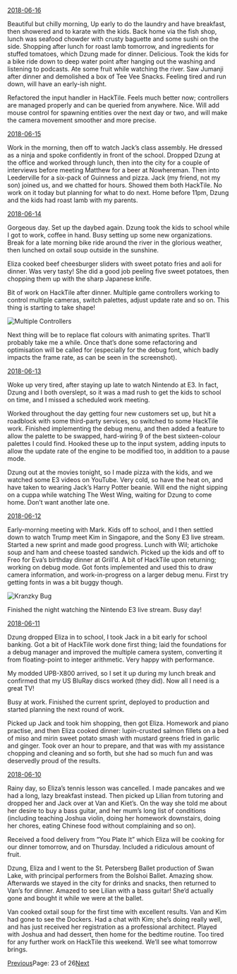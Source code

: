 [2018-06-16](/2018/06/16)

Beautiful but chilly morning, Up early to do the laundry and have breakfast, then showered and to karate with the kids. Back home via the fish shop, lunch was seafood chowder with crusty baguette and some sushi on the side. Shopping after lunch for roast lamb tomorrow, and ingredients for stuffed tomatoes, which Dzung made for dinner. Delicious. Took the kids for a bike ride down to deep water point after hanging out the washing and listening to podcasts. Ate some fruit while watching the river. Saw Jumanji after dinner and demolished a box of Tee Vee Snacks. Feeling tired and run down, will have an early-ish night.

Refactored the input handler in HackTile. Feels much better now; controllers are managed properly and can be queried from anywhere. Nice. Will add mouse control for spawning entities over the next day or two, and will make the camera movement smoother and more precise.

[2018-06-15](/2018/06/15)

Work in the morning, then off to watch Jack’s class assembly. He dressed as a ninja and spoke confidently in front of the school. Dropped Dzung at the office and worked through lunch, then into the city for a couple of interviews before meeting Matthew for a beer at Nowhereman. Then into Leederville for a six-pack of Guinness and pizza. Jack (my friend, not my son) joined us, and we chatted for hours. Showed them both HackTile. No work on it today but planning for what to do next. Home before 11pm, Dzung and the kids had roast lamb with my parents.

[2018-06-14](/2018/06/14)

Gorgeous day. Set up the daybed again. Dzung took the kids to school while I got to work, coffee in hand. Busy setting up some new organizations. Break for a late morning bike ride around the river in the glorious weather, then lunched on oxtail soup outside in the sunshine.

Eliza cooked beef cheesburger sliders with sweet potato fries and aoli for dinner. Was very tasty! She did a good job peeling five sweet potatoes, then chopping them up with the sharp Japanese knife.

Bit of work on HackTile after dinner. Multiple game controllers working to control multiple cameras, switch palettes, adjust update rate and so on. This thing is starting to take shape!

![Multiple Controllers](/assets/controllers.png)

Next thing will be to replace flat colours with animating sprites. That’ll probably take me a while. Once that’s done some refactoring and optimisation will be called for (especially for the debug font, which badly impacts the frame rate, as can be seen in the screenshot).

[2018-06-13](/2018/06/13)

Woke up very tired, after staying up late to watch Nintendo at E3. In fact, Dzung and I both overslept, so it was a mad rush to get the kids to school on time, and I missed a scheduled work meeting.

Worked throughout the day getting four new customers set up, but hit a roadblock with some third-party services, so switched to some HackTile work. Finished implementing the debug menu, and then added a feature to allow the palette to be swapped, hard-wiring 9 of the best sixteen-colour palettes I could find. Hooked these up to the input system, adding inputs to allow the update rate of the engine to be modified too, in addition to a pause mode.

Dzung out at the movies tonight, so I made pizza with the kids, and we watched some E3 videos on YouTube. Very cold, so have the heat on, and have taken to wearing Jack’s Harry Potter beanie. Will end the night sipping on a cuppa while watching The West Wing, waiting for Dzung to come home. Don’t want another late one.

[2018-06-12](/2018/06/12)

Early-morning meeting with Mark. Kids off to school, and I then settled down to watch Trump meet Kim in Singapore, and the Sony E3 live stream. Started a new sprint and made good progress. Lunch with Wil; artichoke soup and ham and cheese toasted sandwich. Picked up the kids and off to Freo for Eva’s birthday dinner at Grill’d. A bit of HackTile upon returning; working on debug mode. Got fonts implemented and used this to draw camera information, and work-in-progress on a larger debug menu. First try getting fonts in was a bit buggy though.

![Kranzky Bug](/assets/kranzky.png)

Finished the night watching the Nintendo E3 live stream. Busy day!

[2018-06-11](/2018/06/11)

Dzung dropped Eliza in to school, I took Jack in a bit early for school banking. Got a bit of HackTile work done first thing; laid the foundations for a debug manager and improved the multiple camera system, converting it from floating-point to integer arithmetic. Very happy with performance.

My modded UPB-X800 arrived, so I set it up during my lunch break and confirmed that my US BluRay discs worked (they did). Now all I need is a great TV!

Busy at work. Finished the current sprint, deployed to production and started planning the next round of work.

Picked up Jack and took him shopping, then got Eliza. Homework and piano practise, and then Eliza cooked dinner: lupin-crusted salmon fillets on a bed of miso and mirin sweet potato smash with mustard greens fried in garlic and ginger. Took over an hour to prepare, and that was with my assistance chopping and cleaning and so forth, but she had so much fun and was deservedly proud of the results.

[2018-06-10](/2018/06/10)

Rainy day, so Eliza’s tennis lesson was cancelled. I made pancakes and we had a long, lazy breakfast instead. Then picked up Lilian from tutoring and dropped her and Jack over at Van and Kiet’s. On the way she told me about her desire to buy a bass guitar, and her mum’s long list of conditions (including teaching Joshua violin, doing her homework downstairs, doing her chores, eating Chinese food without complaining and so on).

Received a food delivery from “You Plate It” which Eliza will be cooking for our dinner tomorrow, and on Thursday. Included a ridiculous amount of fruit.

Dzung, Eliza and I went to the St. Petersberg Ballet production of Swan Lake, with principal performers from the Bolshoi Ballet. Amazing show. Afterwards we stayed in the city for drinks and snacks, then returned to Van’s for dinner. Amazed to see Lilian with a bass guitar! She’d actually gone and bought it while we were at the ballet.

Van cooked oxtail soup for the first time with excellent results. Van and Kim had gone to see the Dockers. Had a chat with Kim; she’s doing really well, and has just received her registration as a professional architect. Played with Joshua and had dessert, then home for the bedtime routine. Too tired for any further work on HackTile this weekend. We’ll see what tomorrow brings.

[Previous](/page22)Page: 23 of 26[Next](/page24)